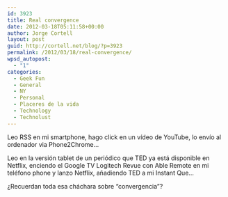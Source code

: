 ```yaml
---
id: 3923
title: Real convergence
date: 2012-03-18T05:11:58+00:00
author: Jorge Cortell
layout: post
guid: http://cortell.net/blog/?p=3923
permalink: /2012/03/18/real-convergence/
wpsd_autopost:
  - "1"
categories:
  - Geek Fun
  - General
  - NY
  - Personal
  - Placeres de la vida
  - Technology
  - Technolust
---
```

Leo RSS en mi smartphone, hago click en un vídeo de YouTube, lo envío al ordenador via Phone2Chrome&#8230;

Leo en la versión tablet de un periódico que TED ya está disponible en Netflix, enciendo el Google TV Logitech Revue con Able Remote en mi teléfono phone y lanzo Netflix, añadiendo TED a mi Instant Que&#8230;

¿Recuerdan toda esa cháchara sobre &#8220;convergencia&#8221;?